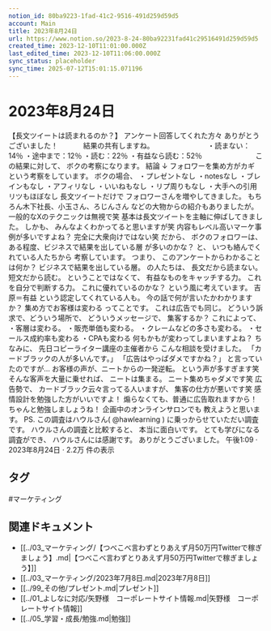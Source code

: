 ```yaml
---
notion_id: 80ba9223-1fad-41c2-9516-491d259d59d5
account: Main
title: 2023年8月24日
url: https://www.notion.so/2023-8-24-80ba92231fad41c29516491d259d59d5
created_time: 2023-12-10T11:01:00.000Z
last_edited_time: 2023-12-10T11:06:00.000Z
sync_status: placeholder
sync_time: 2025-07-12T15:01:15.071196
---
```

# 2023年8月24日

【長文ツイートは読まれるのか？】
アンケート回答してくれた方々
ありがとうございました！
　　　
結果の共有しますね。
　　　　　　　
・読まない：14％
・途中まで：12％
・読む：22％
・有益なら読む：52％
　　　　　　　
この結果に対して、
ボクの考察になります。
結論
↓
フォロワーを集め方がカギ
という考察をしています。
ボクの場合、
・プレゼントなし
・notesなし
・ブレインもなし
・アフィリなし
・いいねもなし
・リプ周りもなし
・大手への引用リツもほぼなし
長文ツイートだけで
フォロワーさんを増やしてきました。
もちろん木下社長、小玉さん、ろじんさん
などの大物からの紹介もありましたが。
一般的なXのテクニックは無視で笑
基本は長文ツイートを主軸に伸ばしてきました。
しかも、
みんなよくわかってると思いますが笑
内容もレベル高いマーケ事例が多いですよね？
完全に大衆向けではない笑
だから、
ボクのフォロワーは、
ある程度、ビジネスで結果を出している層
が多いのかな？
と、
いつも絡んでくれている人たちから
考察しています。
つまり、
このアンケートからわかることは何か？
ビジネスで結果を出している層。
の人たちは、
長文だから読まない。
短文だから読む。
ということではなくて、
有益なものをキャッチする力。
これを自分で判断する力。
これに優れているのかな？
という風に考えています。
吉原＝有益
という認定してくれている人も。
今の話で何が言いたかわかりますか？
集め方でお客様は変わる
ってことです。
これは広告でも同じ。
どういう訴求で、どういう場所で、
どういうメッセージで、
集客するか？
これによって、
・客層は変わる。
・販売単価も変わる。
・クレームなどの多さも変わる。
・セールス成約率も変わる
・CPAも変わる
何もかもが変わってしまいますよね？
ちなみに、
先日コピーライター講座の主催者から
こんな相談を受けました。
「カードブラックの人が多いんです。」
「広告はやっぱダメですかね？」
と言っていたのですが…
お客様の声が、ニートからの一発逆転。
という声が多すぎます笑
そんな客声を大量に乗せれば、
ニートは集まる。
ニート集めちゃダメです笑
広告勢で、
カードブラック云々言ってる人いますが、
集客の仕方が悪いです笑
感情設計を勉強した方がいいですよ！
煽らなくても、普通に広告取れますから！
ちゃんと勉強しましょうね！
企画中のオンラインサロンでも
教えようと思います。
PS.
この調査はハウルさん(
@hawlearning
)
に乗っからせていただい調査です。
ハウルさんの調査と比較すると、
本当に面白いです。
とても学びになる調査ができ、
ハウルさんには感謝です。
ありがとうございました。
午後1:09 · 2023年8月24日
·
2.2万
件の表示

## タグ

#マーケティング 

## 関連ドキュメント

- [[../03_マーケティング/【つべこべ言わずとりあえず月50万円Twitterで稼ぎましょう】.md|【つべこべ言わずとりあえず月50万円Twitterで稼ぎましょう】]]
- [[../03_マーケティング/2023年7月8日.md|2023年7月8日]]
- [[../99_その他/プレゼント.md|プレゼント]]
- [[../01_よしなに対応/矢野様　コーポレートサイト情報.md|矢野様　コーポレートサイト情報]]
- [[../05_学習・成長/勉強.md|勉強]]
